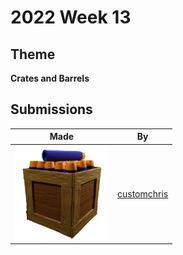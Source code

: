 # 2022 Week 13


## Theme

**Crates and Barrels**


## Submissions

| Made | By |
|------|----|
| <img src="./customchris/NurfAmmo.png" height="150" /> | [customchris](./customchris/) |
